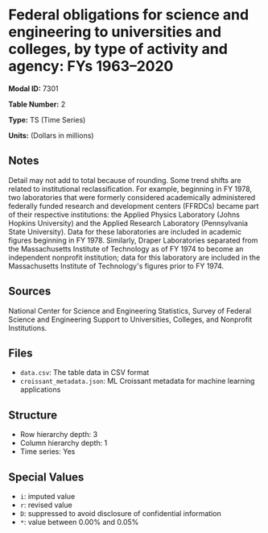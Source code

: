 # Federal obligations for science and engineering to universities and colleges, by type of activity and agency: FYs 1963–2020

**Modal ID:** 7301

**Table Number:** 2

**Type:** TS (Time Series)

**Units:** (Dollars in millions)

## Notes

Detail may not add to total because of rounding. Some trend shifts are related to institutional reclassification. For example, beginning in FY 1978, two laboratories that were formerly considered academically administered federally funded research and development centers (FFRDCs) became part of their respective institutions: the Applied Physics Laboratory (Johns Hopkins University) and the Applied Research Laboratory (Pennsylvania State University). Data for these laboratories are included in academic figures beginning in FY 1978. Similarly, Draper Laboratories separated from the Massachusetts Institute of Technology as of FY 1974 to become an independent nonprofit institution; data for this laboratory are included in the Massachusetts Institute of Technology's figures prior to FY 1974.

## Sources

National Center for Science and Engineering Statistics, Survey of Federal Science and Engineering Support to Universities, Colleges, and Nonprofit Institutions.

## Files

- `data.csv`: The table data in CSV format
- `croissant_metadata.json`: ML Croissant metadata for machine learning applications

## Structure

- Row hierarchy depth: 3
- Column hierarchy depth: 1
- Time series: Yes

## Special Values

- `i`: imputed value
- `r`: revised value
- `D`: suppressed to avoid disclosure of confidential information
- `*`: value between 0.00% and 0.05%
